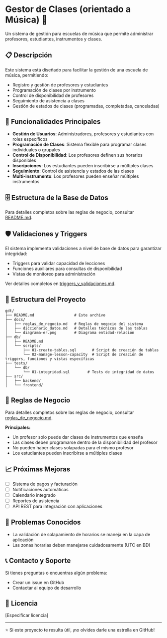 # Gestor de Clases (orientado a Música) 🎵

Un sistema de gestión para escuelas de música que permite administrar profesores, estudiantes, instrumentos y clases.

## 📋 Descripción

Este sistema está diseñado para facilitar la gestión de una escuela de música, permitiendo:
- Registro y gestión de profesores y estudiantes
- Programación de clases por instrumento
- Control de disponibilidad de profesores
- Seguimiento de asistencia a clases
- Gestión de estados de clases (programadas, completadas, canceladas)

## 🎯 Funcionalidades Principales

- **Gestión de Usuarios**: Administradores, profesores y estudiantes con roles específicos
- **Programación de Clases**: Sistema flexible para programar clases individuales o grupales
- **Control de Disponibilidad**: Los profesores definen sus horarios disponibles
- **Inscripciones**: Los estudiantes pueden inscribirse a múltiples clases
- **Seguimiento**: Control de asistencia y estados de las clases
- **Multi-instrumento**: Los profesores pueden enseñar múltiples instrumentos

## 🗄️ Estructura de la Base de Datos

Para detalles completos sobre las reglas de negocio, consultar [README.md](db/README.md).

## 🛡️ Validaciones y Triggers

El sistema implementa validaciones a nivel de base de datos para garantizar integridad:
- Triggers para validar capacidad de lecciones
- Funciones auxiliares para consultas de disponibilidad
- Vistas de monitoreo para administración

Ver detalles completos en [triggers_y_validaciones.md](docs/triggers_y_validaciones.md).

## 📁 Estructura del Proyecto

```
gdt/
├── README.md                  # Este archivo
├── docs/
│   ├── reglas_de_negocio.md   # Reglas de negocio del sistema
│   ├── diccionario_datos.md   # Detalles técnicos de las tablas
│   └── diagrama-er.png        # Diagrama entidad-relación
├── db/
│   ├── README.md
│   └── scripts/
│       ├── 01-create-tables.sql       # Script de creación de tablas
│       └── 02-manage-lesson-capacity  # Script de creación de triggers, funciones y vistas específicas
├── tests/
│   └── db/
│       └── 01-integridad.sql        # Tests de integridad de datos
├── src/
│   ├── backend/
│   └── frontend/

```

## 🤝 Reglas de Negocio

Para detalles completos sobre las reglas de negocio, consultar [reglas_de_negocio.md](docs/reglas_de_negocio.md).

**Principales:**
- Un profesor solo puede dar clases de instrumentos que enseña
- Las clases deben programarse dentro de la disponibilidad del profesor
- No pueden haber clases solapadas para el mismo profesor
- Los estudiantes pueden inscribirse a múltiples clases

## 📈 Próximas Mejoras

- [ ] Sistema de pagos y facturación
- [ ] Notificaciones automáticas
- [ ] Calendario integrado
- [ ] Reportes de asistencia
- [ ] API REST para integración con aplicaciones

## 🐛 Problemas Conocidos

- La validación de solapamiento de horarios se maneja en la capa de aplicación
- Las zonas horarias deben manejarse cuidadosamente (UTC en BD)

## 📞 Contacto y Soporte

Si tienes preguntas o encuentras algún problema:
- Crear un issue en GitHub
- Contactar al equipo de desarrollo

## 📄 Licencia

[Especificar licencia]

---

⭐ Si este proyecto te resulta útil, ¡no olvides darle una estrella en GitHub!
